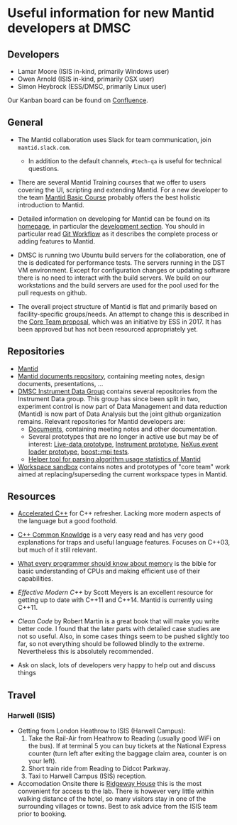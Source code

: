 # Useful information for new Mantid developers at DMSC

## Developers

- Lamar Moore (ISIS in-kind, primarily Windows user)
- Owen Arnold (ISIS in-kind, primarily OSX user)
- Simon Heybrock (ESS/DMSC, primarily Linux user)

Our Kanban board can be found on [Confluence](https://jira.esss.lu.se/secure/RapidBoard.jspa?rapidView=355&projectKey=DR).

## General

- The Mantid collaboration uses Slack for team communication, join `mantid.slack.com`.
  - In addition to the default channels, `#tech-qa` is useful for technical questions.
  
- There are several Mantid Training courses that we offer to users covering the UI, scripting and extending Mantid. For a new developer to the team [Mantid Basic Course](http://www.mantidproject.org/Mantid_Basic_Course) probably offers the best holistic introduction to Mantid.

- Detailed information on developing for Mantid can be found on its [homepage](http://www.mantidproject.org/Main_Page), in particular the [development section](http://developer.mantidproject.org/). You should in particular read [Git Workflow](http://developer.mantidproject.org/GitWorkflow.html) as it describes the complete process or adding features to Mantid.

- DMSC is running two Ubuntu build servers for the collaboration, one of the is dedicated for performance tests.
  The servers running in the DST VM environment.
  Except for configuration changes or updating software there is no need to interact with the build servers.
  We build on our workstations and the build servers are used for the pool used for the pull requests on github.

- The overall project structure of Mantid is flat and primarily based on facility-specific groups/needs.
  An attempt to change this is described in the [Core Team proposal](https://github.com/mantidproject/documents/blob/master/Project-Management/PMB/Mantid%20core%20team%20proposal.docx), which was an initiative by ESS in 2017.
  It has been approved but has not been resourced appropriately yet.

## Repositories

- [Mantid](https://github.com/mantidproject/mantid)
- [Mantid documents repository](https://github.com/mantidproject/documents), containing meeting notes, design documents, presentations, ...
- [DMSC Instrument Data Group](https://github.com/DMSC-Instrument-Data) contains several repositories from the Instrument Data group.
  This group has since been split in two, experiment control is now part of Data Management and data reduction (Mantid) is now part of Data Analysis but the joint github organization remains.
  Relevant repositories for Mantid developers are:
  - [Documents](https://github.com/DMSC-Instrument-Data/documents), containing meeting notes and other documentation.
  - Several prototypes that are no longer in active use but may be of interest: [Live-data prototype](https://github.com/DMSC-Instrument-Data/live-data-prototype), [Instrument prototype](https://github.com/DMSC-Instrument-Data/instrument-prototype), [NeXus event loader prototype](https://github.com/DMSC-Instrument-Data/nexus-sandbox), [boost::mpi tests](https://github.com/DMSC-Instrument-Data/boost-mpi-sandbox).
  - [Helper tool for parsing algorithm usage statistics of Mantid](https://github.com/DMSC-Instrument-Data/mantid-algorithm-usage)
- [Workspace sandbox](https://github.com/mantidproject/workspace-sandbox) contains notes and prototypes of "core team" work aimed at replacing/superseding the current workspace types in Mantid.

## Resources

- [Accelerated C++](https://www.amazon.co.uk/Accelerated-Practical-Programming-Example-Depth/dp/020170353X) for C++ refresher. Lacking more modern aspects of the language but a good foothold.

- [C++ Common Knowldge](https://www.amazon.co.uk/Common-Knowledge-Essential-Intermediate-Programming/dp/0321321928) is a very easy read and has very good explanations for traps and useful language features. Focuses on C++03, but much of it still relevant.

- [What every programmer should know about memory](https://www.google.com/url?sa=t&rct=j&q=&esrc=s&source=web&cd=2&cad=rja&uact=8&ved=0ahUKEwjn2cX1jcPaAhUQKlAKHSIpAGUQFggyMAE&url=https%3A%2F%2Fpeople.freebsd.org%2F~lstewart%2Farticles%2Fcpumemory.pdf&usg=AOvVaw3VY2lnCBaI-B57Dric65cb) is the bible for basic understanding of CPUs and making efficient use of their capabilities.

- *Effective Modern C++* by Scott Meyers is an excellent resource for getting up to date with C++11 and C++14.
  Mantid is currently using C++11.

- *Clean Code* by Robert Martin is a great book that will make you write better code.
  I found that the later parts with detailed case studies are not so useful.
  Also, in some cases things seem to be pushed slightly too far, so not everything should be followed blindly to the extreme.
  Nevertheless this is absolutely recommended.
  
- Ask on slack, lots of developers very happy to help out and discuss things

## Travel

### Harwell (ISIS)

- Getting from London Heathrow to ISIS (Harwell Campus):
  1. Take the Rail-Air from Heathrow to Reading (usually good WiFi on the bus).
     If at terminal 5 you can buy tickets at the National Express counter (turn left after exiting the baggage claim area, counter is on your left).
  2. Short train ride from Reading to Didcot Parkway.
  3. Taxi to Harwell Campus (ISIS) reception.
- Accomodation 
  Onsite there is [Ridgeway House](https://stfc.ukri.org/about-us/where-we-work/rutherford-appleton-laboratory/ridgeway-house/) this is the most convenient for access to the lab. There is however very little within walking distance of the hotel, so many visitors stay in one of the surrounding villages or towns. Best to ask advice from the ISIS team prior to booking.
 
